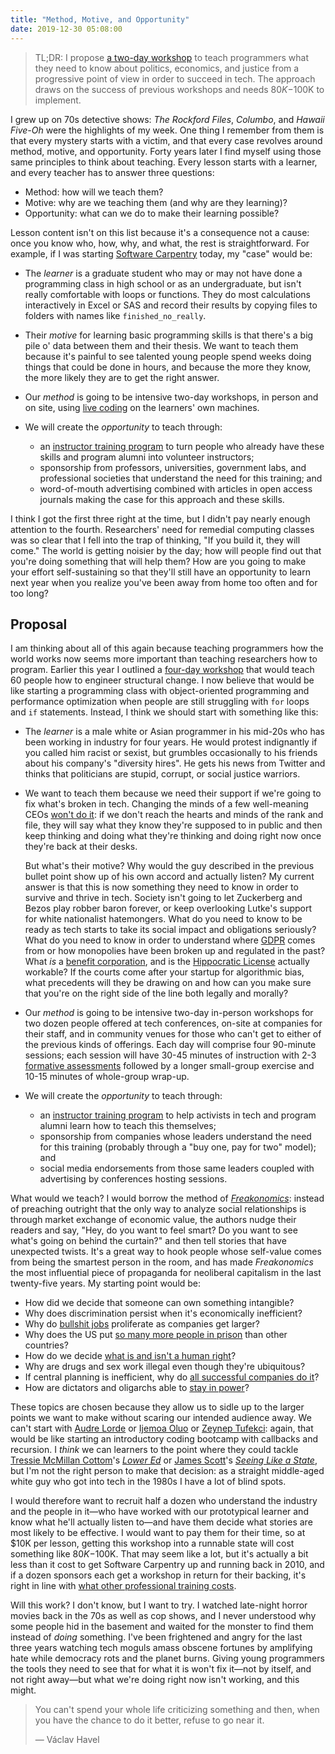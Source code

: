 ```yaml
---
title: "Method, Motive, and Opportunity"
date: 2019-12-30 05:08:00
---
```


> TL;DR: I propose [a two-day workshop](#proposal)
> to teach programmers what they need to know about politics, economics, and justice
> from a progressive point of view in order to succeed in tech.
> The approach draws on the success of previous workshops
> and needs $80K-$100K to implement.

I grew up on 70s detective shows:
*The Rockford Files*, *Columbo*, and *Hawaii Five-Oh* were the highlights of my week.
One thing I remember from them is that every mystery starts with a victim,
and that every case revolves around method, motive, and opportunity.
Forty years later
I find myself using those same principles to think about teaching.
Every lesson starts with a learner,
and every teacher has to answer three questions:

-   Method: how will we teach them?
-   Motive: why are we teaching them (and why are they learning)?
-   Opportunity: what can we do to make their learning possible?

Lesson content isn't on this list because it's a consequence not a cause:
once you know who, how, why, and what,
the rest is straightforward.
For example,
if I was starting [Software Carpentry](https://carpentries.org/) today,
my "case" would be:

-   The *learner* is a graduate student
    who may or may not have done a programming class in high school or as an undergraduate,
    but isn't really comfortable with loops or functions.
    They do most calculations interactively in Excel or SAS
    and record their results by copying files to folders with names like `finished_no_really`.

-   Their *motive* for learning basic programming skills is that
    there's a big pile o' data between them and their thesis.
    We want to teach them because
    it's painful to see talented young people spend weeks doing things that could be done in hours,
    and because the more they know,
    the more likely they are to get the right answer.

-   Our *method* is going to be intensive two-day workshops,
    in person and on site,
    using [live coding](https://teachtogether.tech/#s:performance-live)
    on the learners' own machines.

-   We will create the *opportunity* to teach through:
    -   an [instructor training program](http://teachtogether.tech) to turn people who already have these skills
        and program alumni into volunteer instructors;
    -   sponsorship from professors, universities, government labs, and professional societies
        that understand the need for this training;
        and
    -   word-of-mouth advertising combined with articles in open access journals
        making the case for this approach and these skills.

I think I got the first three right at the time,
but I didn't pay nearly enough attention to the fourth.
Researchers' need for remedial computing classes was so clear
that I fell into the trap of thinking, "If you build it, they will come."
The world is getting noisier by the day;
how will people find out that you're doing something that will help them?
How are you going to make your effort self-sustaining
so that they'll still have an opportunity to learn next year
when you realize you've been away from home too often and for too long?

<h2 id="proposal">Proposal</h2>

I am thinking about all of this again because
teaching programmers how the world works
now seems more important than teaching researchers how to program.
Earlier this year I outlined
a [four-day workshop]({{site.github.url}}/ideas/#what-i-would-organize-if-i-still-organized-things)
that would teach 60 people how to engineer structural change.
I now believe that would be like
starting a programming class with object-oriented programming and performance optimization
when people are still struggling with `for` loops and `if` statements.
Instead,
I think we should start with something like this:

-   The *learner* is a male white or Asian programmer in his mid-20s
    who has been working in industry for four years.
    He would protest indignantly if you called him racist or sexist,
    but grumbles occasionally to his friends about his company's "diversity hires".
    He gets his news from Twitter and thinks that politicians are stupid, corrupt,
    or social justice warriors.

-   We want to teach them because
    we need their support if we're going to fix what's broken in tech.
    Changing the minds of a few well-meaning CEOs [won't do it](https://fearlesschangepatterns.com/):
    if we don't reach the hearts and minds of the rank and file,
    they will say what they know they're supposed to in public
    and then keep thinking and doing what they're thinking and doing right now
    once they're back at their desks.

    But what's their motive?
    Why would the guy described in the previous bullet point
    show up of his own accord and actually listen?
    My current answer is that this is now something they need to know
    in order to survive and thrive in tech.
    Society isn't going to let Zuckerberg and Bezos play robber baron forever,
    or keep overlooking Lutke's support for white nationalist hatemongers.
    What do you need to know to be ready as tech starts to take its social impact and obligations seriously?
    What do you need to know in order to understand
    where [GDPR](https://en.wikipedia.org/wiki/General_Data_Protection_Regulation) comes from
    or how monopolies have been broken up and regulated in the past?
    What *is* a [benefit corporation](https://en.wikipedia.org/wiki/Benefit_corporation),
    and is the [Hippocratic License](https://firstdonoharm.dev/) actually workable?
    If the courts come after your startup for algorithmic bias,
    what precedents will they be drawing on
    and how can you make sure that you're on the right side of the line both legally and morally?

-   Our *method* is going to be intensive two-day in-person workshops for two dozen people
    offered at tech conferences,
    on-site at companies for their staff,
    and in community venues for those who can't get to either of the previous kinds of offerings.
    Each day will comprise four 90-minute sessions;
    each session will have 30-45 minutes of instruction
    with 2-3 [formative assessments](http://teachtogether.tech/#s:models-formative-assessment)
    followed by a longer small-group exercise and 10-15 minutes of whole-group wrap-up.

-   We will create the *opportunity* to teach through:
    -   an [instructor training program](http://teachtogether.tech) to help activists in tech
        and program alumni learn how to teach this themselves;
    -   sponsorship from companies whose leaders understand the need for this training
        (probably through a "buy one, pay for two" model);
        and
    -   social media endorsements from those same leaders
        coupled with advertising by conferences hosting sessions.

What would we teach?
I would borrow the method of [*Freakonomics*](https://en.wikipedia.org/wiki/Freakonomics):
instead of preaching outright that
the only way to analyze social relationships is through market exchange of economic value,
the authors nudge their readers and say,
"Hey, do you want to feel smart?
Do you want to see what's going on behind the curtain?"
and then tell stories that have unexpected twists.
It's a great way to hook people whose self-value comes from being the smartest person in the room,
and has made *Freakonomics* the most influential piece of propaganda for neoliberal capitalism
in the last twenty-five years.
My starting point would be:

-   How did we decide that someone can own something intangible?
-   Why does discrimination persist when it's economically inefficient?
-   Why do [bullshit jobs](https://en.wikipedia.org/wiki/Bullshit_Jobs) proliferate as companies get larger?
-   Why does the US put
    [so many more people in prison](http://newjimcrow.com/)
    than other countries?
-   How do we decide [what is and isn't a human right](https://www.hup.harvard.edu/catalog.php?isbn=9780674064348)?
-   Why are drugs and sex work illegal even though they're ubiquitous?
-   If central planning is inefficient,
    why do [all successful companies do it](https://www.versobooks.com/books/2822-the-people-s-republic-of-walmart)?
-   How are dictators and oligarchs able to
    [stay in power](https://www.publicaffairsbooks.com/titles/bruce-bueno-de-mesquita/the-dictators-handbook/9781610390453/)?

These topics are chosen because they allow us to sidle up to the larger points we want to make
without scaring our intended audience away.
We can't start with [Audre Lorde](https://en.wikipedia.org/wiki/Audre_Lorde)
or [Ijemoa Oluo](https://en.wikipedia.org/wiki/Ijeoma_Oluo)
or [Zeynep Tufekci](https://en.wikipedia.org/wiki/Zeynep_Tufekci):
again,
that would be like starting an introductory coding bootcamp with callbacks and recursion.
I *think* we can learners to the point where
they could tackle [Tressie McMillan Cottom](https://tressiemc.com/)'s
[*Lower Ed*](https://thenewpress.com/books/lower-ed)
or [James Scott](https://politicalscience.yale.edu/people/james-scott)'s
[*Seeing Like a State*](https://yalebooks.yale.edu/book/9780300078152/seeing-state),
but I'm not the right person to make that decision:
as a straight middle-aged white guy who got into tech in the 1980s
I have a lot of blind spots.

I would therefore want to recruit half a dozen who understand the industry and the people in it—who
have worked with our prototypical learner and know what he'll actually listen to—and
have them decide what stories are most likely to be effective.
I would want to pay them for their time,
so at $10K per lesson,
getting this workshop into a runnable state will cost something like $80K-$100K.
That may seem like a lot,
but it's actually a bit less than it cost to get Software Carpentry up and running back in 2010,
and if a dozen sponsors each get a workshop in return for their backing,
it's right in line with [what other professional training costs]({{site.github.url}}/2019/12/13/rates.html).

Will this work?
I don't know,
but I want to try.
I watched late-night horror movies back in the 70s as well as cop shows,
and I never understood why some people hid in the basement and waited for the monster to find them
instead of *doing* something.
I've been frightened and angry for the last three years
watching tech moguls amass obscene fortunes by amplifying hate
while democracy rots and the planet burns.
Giving young programmers the tools they need to see that for what it is won't fix it—not by itself,
and not right away—but what we're doing right now isn't working,
and this might.

> You can't spend your whole life criticizing something and then,
> when you have the chance to do it better,
> refuse to go near it.
>
> — Václav Havel

